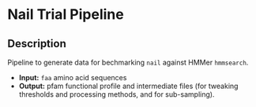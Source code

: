 # Nail Trial Pipeline

## Description

Pipeline to generate data for bechmarking `nail` against HMMer `hmmsearch`.

* **Input:** `faa` amino acid sequences
* **Output:** pfam functional profile and intermediate files (for tweaking thresholds and processing methods, and for sub-sampling).


